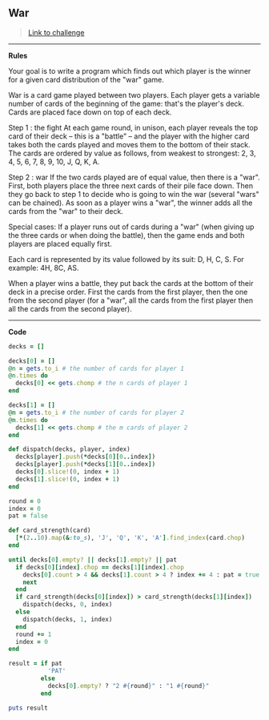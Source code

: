 

## War

> [Link to challenge](https://www.codingame.com/ide/puzzle/winamax-battle)

---

**Rules**

Your goal is to write a program which finds out which player is the winner for a given card distribution of the "war" game.

War is a card game played between two players. Each player gets a variable number of cards of the beginning of the game: that's the player's deck. Cards are placed face down on top of each deck.
 
Step 1 : the fight
At each game round, in unison, each player reveals the top card of their deck – this is a "battle" – and the player with the higher card takes both the cards played and moves them to the bottom of their stack. The cards are ordered by value as follows, from weakest to strongest:
2, 3, 4, 5, 6, 7, 8, 9, 10, J, Q, K, A.
 
Step 2 : war
If the two cards played are of equal value, then there is a "war". First, both players place the three next cards of their pile face down. Then they go back to step 1 to decide who is going to win the war (several "wars" can be chained). As soon as a player wins a "war", the winner adds all the cards from the "war" to their deck.
 
Special cases:
If a player runs out of cards during a "war" (when giving up the three cards or when doing the battle), then the game ends and both players are placed equally first.

Each card is represented by its value followed by its suit: D, H, C, S. For example: 4H, 8C, AS.

When a player wins a battle, they put back the cards at the bottom of their deck in a precise order. First the cards from the first player, then the one from the second player (for a "war", all the cards from the first player then all the cards from the second player).

---

**Code**

```ruby
decks = []

decks[0] = []
@n = gets.to_i # the number of cards for player 1
@n.times do
  decks[0] << gets.chomp # the n cards of player 1
end

decks[1] = []
@m = gets.to_i # the number of cards for player 2
@m.times do
  decks[1] << gets.chomp # the m cards of player 2
end

def dispatch(decks, player, index)
  decks[player].push(*decks[0][0..index])
  decks[player].push(*decks[1][0..index])
  decks[0].slice!(0, index + 1)
  decks[1].slice!(0, index + 1)
end

round = 0
index = 0
pat = false

def card_strength(card)
  [*(2..10).map(&:to_s), 'J', 'Q', 'K', 'A'].find_index(card.chop)
end

until decks[0].empty? || decks[1].empty? || pat
  if decks[0][index].chop == decks[1][index].chop
    decks[0].count > 4 && decks[1].count > 4 ? index += 4 : pat = true
    next
  end
  if card_strength(decks[0][index]) > card_strength(decks[1][index])
    dispatch(decks, 0, index)
  else
    dispatch(decks, 1, index)
  end
  round += 1
  index = 0
end

result = if pat
           'PAT'
         else
           decks[0].empty? ? "2 #{round}" : "1 #{round}"
         end

puts result
```
